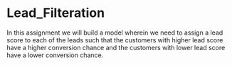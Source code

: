 # Lead_Filteration
In this assignment we will build a model wherein we need to assign a lead score to each of the leads such that the customers with higher lead score have a higher conversion chance and the customers with lower lead score have a lower conversion chance. 
